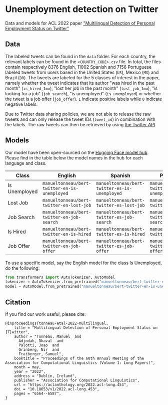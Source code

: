 # Unemployment detection on Twitter

Data and models for ACL 2022 paper ["Multilingual Detection of Personal Employment Status on Twitter"](https://aclanthology.org/2022.acl-long.453/)

## Data

The labeled tweets can be found in the `data` folder. For each country, the relevant labels can be found in the `<COUNTRY_CODE>.csv` file. In total, the files contain respectively 8376 English, 11002 Spanish and 7156 Portuguese labeled tweets from users based in the United States (`US`), Mexico (`MX`) and Brazil (`BR`). The tweets are labeled for the 5 classes of interest in the paper, namely whether the tweet indicates that its author "was hired in the past month" (`is_hired_1mo`), "lost her job in the past month" (`lost_job_1mo`), "is looking for a job" (`job_search`), "is unemployed" (`is_unemployed`) or whether the tweet is a job offer (`job_offer`). `1` indicate positive labels while `0` indicate negative labels.

Due to Twitter data sharing policies, we are not able to release the raw tweets and can only release the tweet IDs (`tweet_id`) in combination with the labels. The raw tweets can then be retrieved by using [the Twitter API](https://developer.twitter.com/en/docs/twitter-api/v1/tweets/post-and-engage/api-reference/get-statuses-show-id). 

## Models

Our model have been open-sourced on the [Hugging Face model hub](https://huggingface.co/manueltonneau). Please find in the table below the model names in the hub for each language and class.

| Class                            | English  | Spanish | Portuguese
| -------------------------------- | ---------| --------| --------------------------------------------------------------------------------------------
|  Is Unemployed | `manueltonneau/bert-twitter-en-is-unemployed` | `manueltonneau/bert-twitter-es-is-unemployed` | `manueltonneau/bert-twitter-pt-is-unemployed`
| Lost Job | `manueltonneau/bert-twitter-en-lost-job` | `manueltonneau/bert-twitter-es-lost-job` | `manueltonneau/bert-twitter-pt-lost-job` 
| Job Search | `manueltonneau/bert-twitter-en-job-search` | `manueltonneau/bert-twitter-es-job-search` |  `manueltonneau/bert-twitter-pt-job-search` 
| Is Hired | `manueltonneau/bert-twitter-en-is-hired` | `manueltonneau/bert-twitter-es-is-hired` | `manueltonneau/bert-twitter-pt-is-hired` 
| Job Offer | `manueltonneau/bert-twitter-en-job-offer` | `manueltonneau/bert-twitter-es-job-offer` | `manueltonneau/bert-twitter-pt-job-offer` 

To use a specific model, say the English model for the class Is Unemployed, do the following:

```python
from transformers import AutoTokenizer, AutoModel
tokenizer = AutoTokenizer.from_pretrained("manueltonneau/bert-twitter-en-is-unemployed")
model = AutoModel.from_pretrained("manueltonneau/bert-twitter-en-is-unemployed")
```
## Citation

If you find our work useful, please cite:

```
@inproceedings{tonneau-etal-2022-multilingual,
    title = "Multilingual Detection of Personal Employment Status on {T}witter",
    author = "Tonneau, Manuel  and
      Adjodah, Dhaval  and
      Palotti, Joao  and
      Grinberg, Nir  and
      Fraiberger, Samuel",
    booktitle = "Proceedings of the 60th Annual Meeting of the Association for Computational Linguistics (Volume 1: Long Papers)",
    month = may,
    year = "2022",
    address = "Dublin, Ireland",
    publisher = "Association for Computational Linguistics",
    url = "https://aclanthology.org/2022.acl-long.453",
    doi = "10.18653/v1/2022.acl-long.453",
    pages = "6564--6587",
}
```


